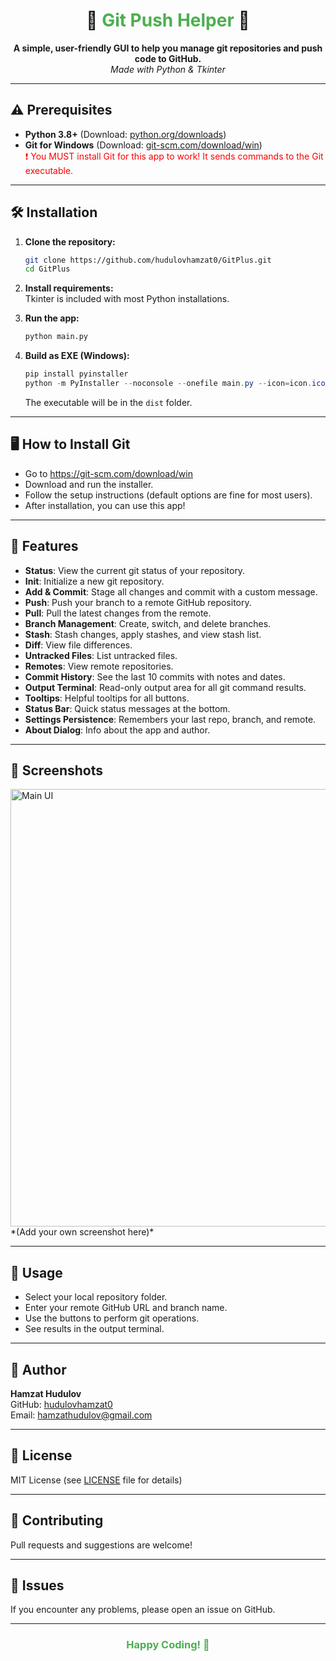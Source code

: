 <h1 align="center">🚀 <span style="color:#4CAF50;">Git Push Helper</span> 🚀</h1>

<p align="center">
  <b>A simple, user-friendly GUI to help you manage git repositories and push code to GitHub.</b><br>
  <i>Made with Python & Tkinter</i>
</p>

---

## ⚠️ Prerequisites

- <b>Python 3.8+</b> (Download: <a href="https://www.python.org/downloads/">python.org/downloads</a>)
- <b>Git for Windows</b> (Download: <a href="https://git-scm.com/download/win">git-scm.com/download/win</a>)  
  <span style="color:red;">❗ You MUST install Git for this app to work! It sends commands to the Git executable.</span>

---

## 🛠️ Installation

1. **Clone the repository:**
   ```bash
   git clone https://github.com/hudulovhamzat0/GitPlus.git
   cd GitPlus
   ```

2. **Install requirements:**  
   Tkinter is included with most Python installations.

3. **Run the app:**
   ```bash
   python main.py
   ```

4. **Build as EXE (Windows):**
   ```powershell
   pip install pyinstaller
   python -m PyInstaller --noconsole --onefile main.py --icon=icon.ico
   ```
   The executable will be in the `dist` folder.

---

## 🖥️ How to Install Git

- Go to <a href="https://git-scm.com/download/win">https://git-scm.com/download/win</a>
- Download and run the installer.
- Follow the setup instructions (default options are fine for most users).
- After installation, you can use this app!

---

## 🎯 Features

- <b>Status</b>: View the current git status of your repository.
- <b>Init</b>: Initialize a new git repository.
- <b>Add & Commit</b>: Stage all changes and commit with a custom message.
- <b>Push</b>: Push your branch to a remote GitHub repository.
- <b>Pull</b>: Pull the latest changes from the remote.
- <b>Branch Management</b>: Create, switch, and delete branches.
- <b>Stash</b>: Stash changes, apply stashes, and view stash list.
- <b>Diff</b>: View file differences.
- <b>Untracked Files</b>: List untracked files.
- <b>Remotes</b>: View remote repositories.
- <b>Commit History</b>: See the last 10 commits with notes and dates.
- <b>Output Terminal</b>: Read-only output area for all git command results.
- <b>Tooltips</b>: Helpful tooltips for all buttons.
- <b>Status Bar</b>: Quick status messages at the bottom.
- <b>Settings Persistence</b>: Remembers your last repo, branch, and remote.
- <b>About Dialog</b>: Info about the app and author.

---

## 📸 Screenshots

<img src="screenshot.png" alt="Main UI" width="700"/>
*(Add your own screenshot here)*

---

## 🚦 Usage

- Select your local repository folder.
- Enter your remote GitHub URL and branch name.
- Use the buttons to perform git operations.
- See results in the output terminal.

---

## 👤 Author

**Hamzat Hudulov**  
GitHub: [hudulovhamzat0](https://github.com/hudulovhamzat0)  
Email: hamzathudulov@gmail.com

---

## 📄 License

MIT License (see [LICENSE](LICENSE) file for details)

---

## 🤝 Contributing

Pull requests and suggestions are welcome!

---

## 🐞 Issues

If you encounter any problems, please open an issue on GitHub.

---

<h3 align="center" style="color:#4CAF50;">Happy Coding! 🚀</h3>
